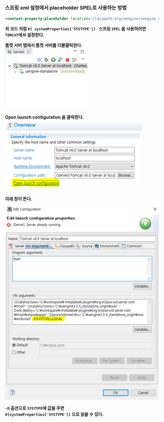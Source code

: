 

### 스프링 xml 설정에서 placeholder SPEL로 사용하는 방법
~~~xml
<context:property-placeholder location="classpath:org/uengine/uengine_#{ systemProperties['SYSTYPE']}.properties" />
~~~
**위 코드 처럼 `#{ systemProperties['SYSTYPE']} ` 스프링 `SPEL` 을 사용하려면**  
**`TOMCAT`에서 설정한다.**  
  
**톰캣 서버 탭에서 톰캣 서버를 더블클릭한다.**  
![01](./img/01.PNG)  
  
**Open launch configuration 을 클릭한다.**  
![02](./img/02.PNG)  
  
**아래 창이 뜬다.**  

![03](./img/03.PNG)  

**`-D` 옵션으로 `SYSTYPE`에 값을 주면**  
**`#{systemProperties['SYSTYPE']}` 으로 읽을 수 있다.**  



